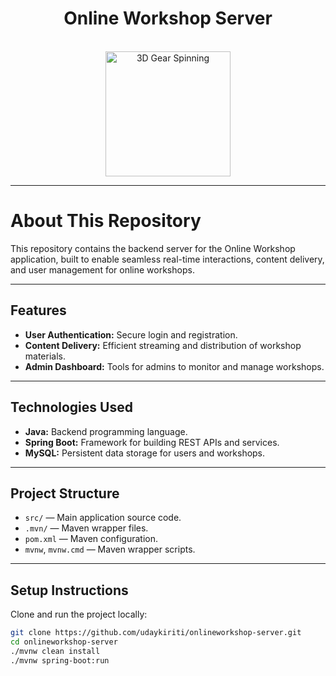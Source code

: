 <h1 align="center"> Online Workshop Server</h1>

<p align="center">
    <br />
  <img src="https://media.giphy.com/media/l0MYt5jPR6QX5pnqM/giphy.gif" width="200" alt="3D Gear Spinning" />
</p>

---

#  About This Repository

This repository contains the backend server for the Online Workshop application, built to enable seamless real-time interactions, content delivery, and user management for online workshops.

---

##  Features

- **User Authentication:** Secure login and registration.
- **Content Delivery:** Efficient streaming and distribution of workshop materials.
- **Admin Dashboard:** Tools for admins to monitor and manage workshops.
---
##  Technologies Used
- **Java:** Backend programming language.
- **Spring Boot:** Framework for building REST APIs and services.
- **MySQL:** Persistent data storage for users and workshops.
---

##  Project Structure

- `src/` — Main application source code.
- `.mvn/` — Maven wrapper files.
- `pom.xml` — Maven configuration.
- `mvnw`, `mvnw.cmd` — Maven wrapper scripts.

---

##  Setup Instructions

Clone and run the project locally:

```bash
git clone https://github.com/udaykiriti/onlineworkshop-server.git
cd onlineworkshop-server
./mvnw clean install
./mvnw spring-boot:run
